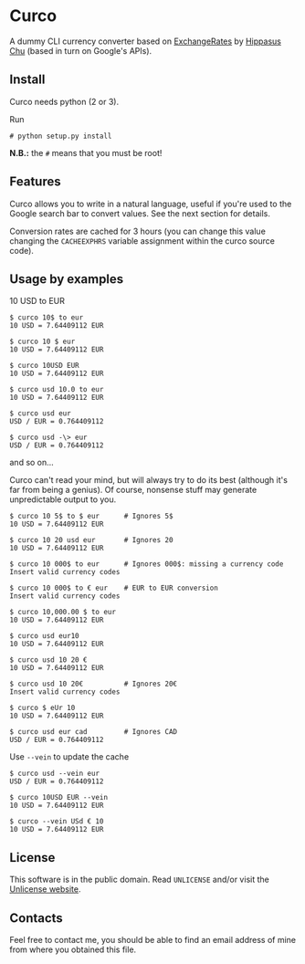 Curco
=====

A dummy CLI currency converter based on
[ExchangeRates](http://rate-exchange.appspot.com/) by [Hippasus
Chu](https://github.com/hippasus/ExchangeRates) (based in turn on Google's
APIs).

Install
-------

Curco needs python (2 or 3).

Run

    # python setup.py install

**N.B.:** the `#` means that you must be root!

Features
--------

Curco allows you to write in a natural language, useful if you're used to the
Google search bar to convert values.  See the next section for details.

Conversion rates are cached for 3 hours (you can change this value changing
the `CACHEEXPHRS` variable assignment within the curco source code).

Usage by examples
-----------------

10 USD to EUR

    $ curco 10$ to eur
    10 USD = 7.64409112 EUR

    $ curco 10 $ eur
    10 USD = 7.64409112 EUR

    $ curco 10USD EUR
    10 USD = 7.64409112 EUR

    $ curco usd 10.0 to eur
    10 USD = 7.64409112 EUR

    $ curco usd eur
    USD / EUR = 0.764409112

    $ curco usd -\> eur
    USD / EUR = 0.764409112

and so on...

Curco can't read your mind, but will always try to do its best (although it's
far from being a genius).  Of course, nonsense stuff may generate unpredictable
output to you.

    $ curco 10 5$ to $ eur      # Ignores 5$
    10 USD = 7.64409112 EUR

    $ curco 10 20 usd eur       # Ignores 20
    10 USD = 7.64409112 EUR

    $ curco 10 000$ to eur      # Ignores 000$: missing a currency code
    Insert valid currency codes

    $ curco 10 000$ to € eur    # EUR to EUR conversion
    Insert valid currency codes

    $ curco 10,000.00 $ to eur
    10 USD = 7.64409112 EUR

    $ curco usd eur10
    10 USD = 7.64409112 EUR

    $ curco usd 10 20 €
    10 USD = 7.64409112 EUR

    $ curco usd 10 20€          # Ignores 20€
    Insert valid currency codes

    $ curco $ eUr 10
    10 USD = 7.64409112 EUR

    $ curco usd eur cad         # Ignores CAD
    USD / EUR = 0.764409112

Use `--vein` to update the cache

    $ curco usd --vein eur
    USD / EUR = 0.764409112

    $ curco 10USD EUR --vein
    10 USD = 7.64409112 EUR

    $ curco --vein USd € 10
    10 USD = 7.64409112 EUR

License
-------

This software is in the public domain.  Read `UNLICENSE` and/or visit the
[Unlicense website](http://unlicense.org).

Contacts
--------

Feel free to contact me, you should be able to find an email address of mine
from where you obtained this file.
